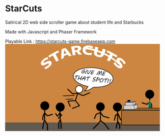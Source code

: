 # StarCuts
Satirical 2D web side scroller game about student life and Starbucks

Made with Javascript and Phaser Framework

Playable Link : https://starcuts-game.firebaseapp.com
![Menu Screen](https://github.com/Yipps/Starcuts/blob/master/assets/main%20menu.png)
